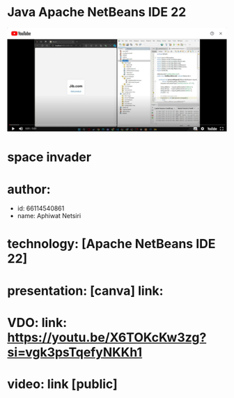 
# Java Apache NetBeans IDE 22

![banner](PNG/1.png)

# space invader
# author: 
  * id: 66114540861
  * name: Aphiwat Netsiri

# technology: [Apache NetBeans IDE 22]

# presentation: [canva] link:
# VDO: link: https://youtu.be/X6TOKcKw3zg?si=vgk3psTqefyNKKh1
# video: link [public]

